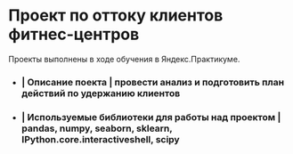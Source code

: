 # Проект по оттоку клиентов фитнес-центров

Проекты выполнены в ходе обучения в Яндекс.Практикуме.

* ### | Описание поекта | провести анализ и подготовить план действий по удержанию клиентов
* ### | Используемые библиотеки для работы над проектом | pandas, numpy, seaborn, sklearn, IPython.core.interactiveshell, scipy
